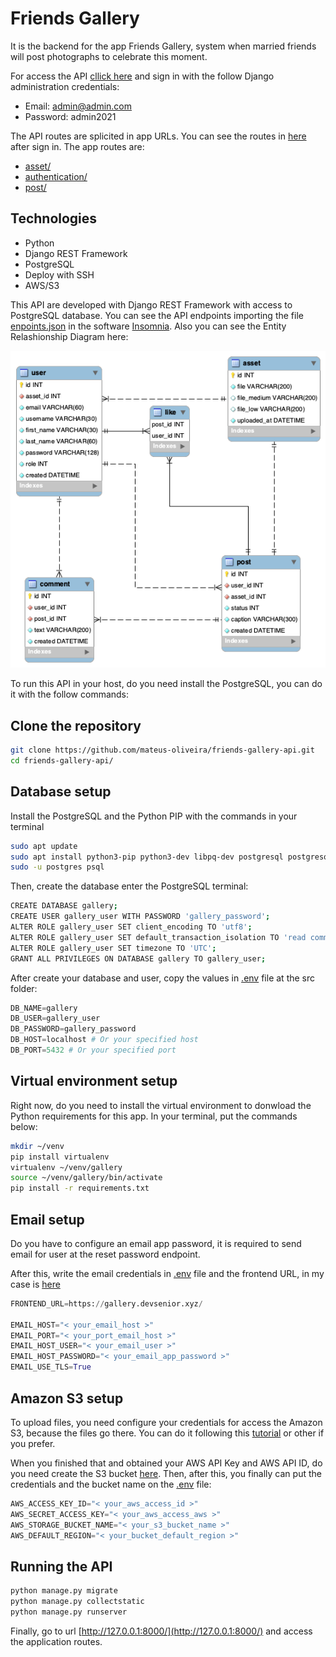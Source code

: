 # Friends Gallery

It is the backend for the app Friends Gallery, system when married friends will post photographs to celebrate this moment. 

For access the API [cllick here](https://gallery.api.devsenior.xyz/) and sign in with the follow Django administration credentials:
* Email: admin@admin.com
* Password: admin2021

The API routes are splicited in app URLs. You can see the routes in [here](https://gallery.api.devsenior.xyz/) after sign in. The app routes are:
* [asset/](https://gallery.api.devsenior.xyz/asset/)
* [authentication/](https://gallery.api.devsenior.xyz/authentication/)
* [post/](https://gallery.api.devsenior.xyz/post/)

## Technologies

* Python
* Django REST Framework
* PostgreSQL
* Deploy with SSH
* AWS/S3

This API are developed with Django REST Framework with access to PostgreSQL database. You can see the API endpoints importing the file [enpoints.json](./endpoints.json) in the software [Insomnia](https://insomnia.rest/). Also you can see the Entity Relashionship Diagram here:

![ERD](./software_engeener/erd.png)

To run this API in your host, do you need install the PostgreSQL, you can do it with the follow commands:

## Clone the repository
```bash
git clone https://github.com/mateus-oliveira/friends-gallery-api.git
cd friends-gallery-api/
``` 

## Database setup

Install the PostgreSQL and the Python PIP with the commands in your terminal
```bash
sudo apt update
sudo apt install python3-pip python3-dev libpq-dev postgresql postgresql-contrib
sudo -u postgres psql
```

Then, create the database enter  the PostgreSQL terminal:
```bash
CREATE DATABASE gallery;
CREATE USER gallery_user WITH PASSWORD 'gallery_password';
ALTER ROLE gallery_user SET client_encoding TO 'utf8';
ALTER ROLE gallery_user SET default_transaction_isolation TO 'read committed';
ALTER ROLE gallery_user SET timezone TO 'UTC';
GRANT ALL PRIVILEGES ON DATABASE gallery TO gallery_user;
```

After create your database and user, copy the values in  [.env](./src/.env.example) file at the src folder:

```python
DB_NAME=gallery
DB_USER=gallery_user
DB_PASSWORD=gallery_password
DB_HOST=localhost # Or your specified host
DB_PORT=5432 # Or your specified port
```

## Virtual environment setup

Right now, do you need to install the virtual environment to donwload the Python requirements for this app. In your terminal, put the commands below:

```bash
mkdir ~/venv
pip install virtualenv
virtualenv ~/venv/gallery
source ~/venv/gallery/bin/activate
pip install -r requirements.txt
```
## Email setup

Do you have to configure an email app password, it is required to send email for user at the reset password endpoint.

After this, write the email credentials in [.env](./src/.env.example) file and the frontend URL, in my case is [here](https://gallery.devsenior.xyz/)

```python
FRONTEND_URL=https://gallery.devsenior.xyz/

EMAIL_HOST="< your_email_host >"
EMAIL_PORT="< your_port_email_host >"
EMAIL_HOST_USER="< your_email_user >"
EMAIL_HOST_PASSWORD="< your_email_app_password >"
EMAIL_USE_TLS=True
```
## Amazon S3 setup

To upload files, you need configure your credentials for access the Amazon S3, because the files go there. You can do it following this [tutorial](https://docs.aws.amazon.com/IAM/latest/UserGuide/id_users_create.html) or other if you prefer.

When you finished that and obtained your AWS API Key and AWS API ID, do you need create the S3 bucket [here](https://s3.console.aws.amazon.com/). Then, after this, you finally can put the credentials and the bucket name on the [.env](./src/.env.example) file:
```python
AWS_ACCESS_KEY_ID="< your_aws_access_id >"
AWS_SECRET_ACCESS_KEY="< your_aws_access_aws >"
AWS_STORAGE_BUCKET_NAME="< your_s3_bucket_name >"
AWS_DEFAULT_REGION="< your_bucket_default_region >"
```

## Running the API
```bash
python manage.py migrate
python manage.py collectstatic
python manage.py runserver
```

Finally, go to url [http://127.0.0.1:8000/](http://127.0.0.1:8000/) and access the application routes.